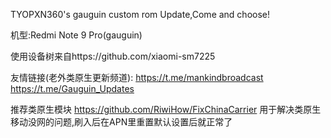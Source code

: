 TYOPXN360's gauguin custom rom Update,Come and choose!

机型:Redmi Note 9 Pro(gauguin)

使用设备树来自https://github.com/xiaomi-sm7225

友情链接(老外类原生更新频道):
https://t.me/mankindbroadcast
https://t.me/Gauguin_Updates

推荐类原生模块
https://github.com/RiwiHow/FixChinaCarrier
用于解决类原生移动没网的问题,刷入后在APN里重置默认设置后就正常了
